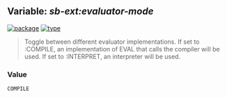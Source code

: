 ## Variable: ***sb-ext:*evaluator-mode****
[![package](https://img.shields.io/badge/Package-SB--EXT-5f9ea0.svg?style=social&colorA=999999)](../) [![type](https://img.shields.io/badge/Type-Variable-5f9ea0.svg?style=social&colorA=999999)](../#variable) 

> Toggle between different evaluator implementations. If set to :COMPILE,
> an implementation of EVAL that calls the compiler will be used. If set
> to :INTERPRET, an interpreter will be used.

### Value
```
COMPILE
```
